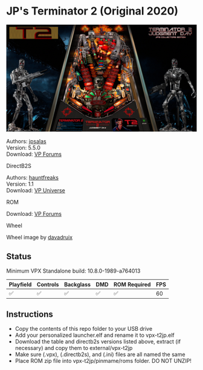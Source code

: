 # JP's Terminator 2 (Original 2020)

![Table Preview](../../images/vpx-jps-terminator-preview.jpg)

Authors: [jpsalas](https://www.vpforums.org/index.php?showuser=277)  
Version: 5.5.0  
Download: [VP Forums](https://www.vpforums.org/index.php?app=downloads&showfile=15249)

DirectB2S

Authors: [hauntfreaks](https://vpuniverse.com/profile/5216-hauntfreaks/)  
Version: 1.1  
Download: [VP Universe](https://vpuniverse.com/files/file/13345-terminator-2-williams-1991-alt-b2s-with-full-dmd/)

ROM

Download: [VP Forums](https://www.vpforums.org/index.php?app=downloads&showfile=7318)

Wheel 

Wheel image by [davadruix](https://vpuniverse.com/profile/22190-davadruix/)

## Status 

Minimum VPX Standalone build: 10.8.0-1989-a764013

| Playfield | Controls | Backglass | DMD | ROM Required | FPS | 
|-----------|----------|-----------|-----|--------------|-----|
| :white_check_mark: | :white_check_mark: | :white_check_mark: | :white_check_mark: | :white_check_mark: | 60 |

## Instructions

- Copy the contents of this repo folder to your USB drive
- Add your personalized launcher.elf and rename it to vpx-t2jp.elf
- Download the table and directb2s versions listed above, extract (if necessary) and copy them to external/vpx-t2jp
- Make sure (.vpx), (.directb2s), and (.ini) files are all named the same
- Place ROM zip file into vpx-t2jp/pinmame/roms folder. DO NOT UNZIP!
